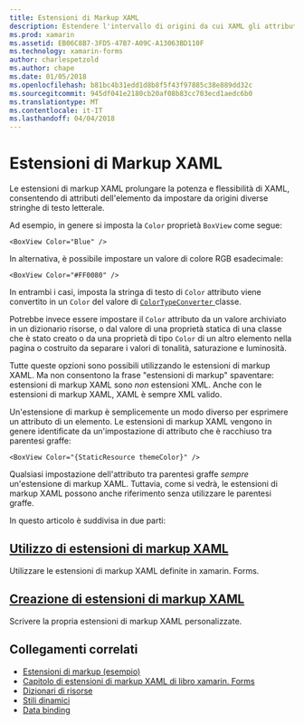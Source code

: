 ```yaml
---
title: Estensioni di Markup XAML
description: Estendere l'intervallo di origini da cui XAML gli attributi sono impostati
ms.prod: xamarin
ms.assetid: EB06C8B7-3FD5-47B7-A09C-A13063BD110F
ms.technology: xamarin-forms
author: charlespetzold
ms.author: chape
ms.date: 01/05/2018
ms.openlocfilehash: b81bc4b31edd1d8b8f5f43f97885c38e889dd32c
ms.sourcegitcommit: 945df041e2180cb20af08b83cc703ecd1aedc6b0
ms.translationtype: MT
ms.contentlocale: it-IT
ms.lasthandoff: 04/04/2018
---
```

# <a name="xaml-markup-extensions"></a>Estensioni di Markup XAML

Le estensioni di markup XAML prolungare la potenza e flessibilità di XAML, consentendo di attributi dell'elemento da impostare da origini diverse stringhe di testo letterale.

Ad esempio, in genere si imposta la `Color` proprietà `BoxView` come segue:

```xaml
<BoxView Color="Blue" />
```

In alternativa, è possibile impostare un valore di colore RGB esadecimale:

```xaml
<BoxView Color="#FF0080" />
```

In entrambi i casi, imposta la stringa di testo di `Color` attributo viene convertito in un `Color` del valore di [ `ColorTypeConverter` ](https://developer.xamarin.com/api/type/Xamarin.Forms.ColorTypeConverter/) classe.

Potrebbe invece essere impostare il `Color` attributo da un valore archiviato in un dizionario risorse, o dal valore di una proprietà statica di una classe che è stato creato o da una proprietà di tipo `Color` di un altro elemento nella pagina o costruito da separare i valori di tonalità, saturazione e luminosità.

Tutte queste opzioni sono possibili utilizzando le estensioni di markup XAML. Ma non consentono la frase "estensioni di markup" spaventare: estensioni di markup XAML sono *non* estensioni XML. Anche con le estensioni di markup XAML, XAML è sempre XML valido. 

Un'estensione di markup è semplicemente un modo diverso per esprimere un attributo di un elemento. Le estensioni di markup XAML vengono in genere identificate da un'impostazione di attributo che è racchiuso tra parentesi graffe:

```xaml
<BoxView Color="{StaticResource themeColor}" />
```

Qualsiasi impostazione dell'attributo tra parentesi graffe *sempre* un'estensione di markup XAML. Tuttavia, come si vedrà, le estensioni di markup XAML possono anche riferimento senza utilizzare le parentesi graffe.

In questo articolo è suddivisa in due parti:

## <a name="consuming-xaml-markup-extensionsconsumingmd"></a>[Utilizzo di estensioni di markup XAML](consuming.md)  

Utilizzare le estensioni di markup XAML definite in xamarin. Forms.

## <a name="creating-xaml-markup-extensionscreatingmd"></a>[Creazione di estensioni di markup XAML](creating.md) 

Scrivere la propria estensioni di markup XAML personalizzate.



## <a name="related-links"></a>Collegamenti correlati

- [Estensioni di markup (esempio)](https://developer.xamarin.com/samples/xamarin-forms/XAML/MarkupExtensions/)
- [Capitolo di estensioni di markup XAML di libro xamarin. Forms](~/xamarin-forms/creating-mobile-apps-xamarin-forms/summaries/chapter10.md)
- [Dizionari di risorse](~/xamarin-forms/xaml/resource-dictionaries.md)
- [Stili dinamici](~/xamarin-forms/user-interface/styles/dynamic.md)
- [Data binding](~/xamarin-forms/app-fundamentals/data-binding/index.md)
